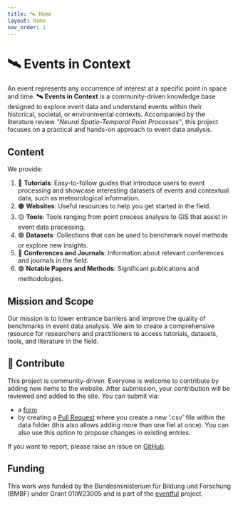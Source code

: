 ```yaml
---
title: 🛰️ Home
layout: home
nav_order: 1
---
```


# 🛰️ Events in Context

An event represents any occurrence of interest at a specific point in space and time.
**🛰️ Events in Context** is a community-driven knowledge base designed to explore event data and understand events within their historical, societal, or environmental contexts. Accompanied by the literature review *"Neural Spatio-Temporal Point Processes"*, this project focuses on a practical and hands-on approach to event data analysis.

## Content

We provide:

1. 🔴 **Tutorials**: Easy-to-follow guides that introduce users to event processing and showcase interesting datasets of events and contextual data, such as meteorological information.
2. 🟠 **Websites**: Useful resources to help you get started in the field.
3. 🟡 **Tools**: Tools ranging from point process analysis to GIS that assist in event data processing.
4. 🟢 **Datasets**: Collections that can be used to benchmark novel methods or explore new insights.
5. 🔵 **Conferences and Journals**: Information about relevant conferences and journals in the field.
6. 🟣 **Notable Papers and Methods**: Significant publications and methodologies.


## Mission and Scope

Our mission is to lower entrance barriers and improve the quality of benchmarks in event data analysis. We aim to create a comprehensive resource for researchers and practitioners to access tutorials, datasets, tools, and literature in the field.


## 🤝 Contribute

This project is community-driven. Everyone is welcome to contribute by adding new items to the website. After submission, your contribution will be reviewed and added to the site.
You can submit via:
- a [form](docs/contribute.html)
- by creating a [Pull Request](https://github.com/events2025/) where you create a new '.csv' file within the data folder (this also allows adding more than one fiel at once). You can also use this option to propose changes in existing entries. 


If you want to report, please raise an issue on [GitHub](https://github.com/events2025/).


## Funding
This work was funded by the Bundesministerium für Bildung und Forschung (BMBF) under Grant 01IW23005 and is part of the [eventful](https://dsa.dfki.de/research/eventful/) project.
